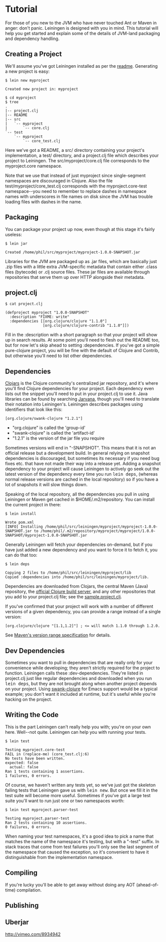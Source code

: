 # Tutorial

For those of you new to the JVM who have never touched Ant or Maven in
anger: don't panic. Leiningen is designed with you in mind. This
tutorial will help you get started and explain some of the details of
JVM-land packaging and dependency handling.

## Creating a Project

We'll assume you've got Leiningen installed as per the
[readme](http://github.com/technomancy/leiningen/blob/master/README.md). 
Generating a new project is easy:

    $ lein new myproject

    Created new project in: myproject

    $ cd myproject
    $ tree
    .
    |-- project.clj
    |-- README
    |-- src
    |   `-- myproject
    |       `-- core.clj
    `-- test
        `-- myproject
            `-- core_test.clj

Here we've got a README, a src/ directory containing your project's
implementation, a test/ directory, and a project.clj file which
describes your project to Leiningen. The src/myproject/core.clj file
corresponds to the myproject.core namespace.

Note that we use that instead of just myproject since single-segment
namespaces are discouraged in Clojure. Also the file
test/myproject/core_test.clj corresponds with the myproject.core-test
namespace--you need to remember to replace dashes in namespace names
with underscores in file names on disk since the JVM has trouble
loading files with dashes in the name.

## Packaging

You can package your project up now, even though at this stage it's
fairly useless:

    $ lein jar

    Created /home/phil/src/myproject/myproject-1.0.0-SNAPSHOT.jar

Libraries for the JVM are packaged up as .jar files, which are
basically just .zip files with a little extra JVM-specific metadata
that contain either .class files (bytecode) or .clj source
files. These jar files are available through repositories that serve
them up over HTTP alongside their metadata.

## project.clj

    $ cat project.clj

    (defproject myproject "1.0.0-SNAPSHOT"
      :description "FIXME: write"
      :dependencies [[org.clojure/clojure "1.1.0"]
                     [org.clojure/clojure-contrib "1.1.0"]])

Fill in the :description with a short paragraph so that your project
will show up in search results. At some point you'll need to flesh out
the README too, but for now let's skip ahead to setting :dependencies.
If you've got a simple pure-clojure project, you will be fine with the
default of Clojure and Contrib, but otherwise you'll need to list
other dependencies.

## Dependencies

[Clojars](http://clojars.org) is the Clojure community's centralized
jar repository, and it's where you'll find Clojure dependencies for your
project. Each dependency even lists out the snippet you'll need to put
in your project.clj to use it. Java libraries can be found by
searching [Jarvana](http://jarvana.com), though you'll need to
translate their notation into Leiningen's. Leiningen describes
packages using identifiers that look like this:

    [org.clojure/swank-clojure "1.2.1"]

* "org.clojure" is called the 'group-id'
* "swank-clojure" is called the 'artifact-id'
* "1.2.1" is the version of the jar file you require

Sometimes versions will end in "-SNAPSHOT". This means that it is not
an official release but a development build. In general relying on
snapshot dependencies is discouraged, but sometimes its necessary if
you need bug fixes etc. that have not made their way into a release
yet. Adding a snapshot dependency to your project will cause Leiningen
to actively go seek out the latest version of the dependency every
time you run <tt>lein deps</tt>, (whereas normal release versions are
cached in the local repository) so if you have a lot of snapshots it
will slow things down.

Speaking of the local repository, all the dependencies you pull in
using Leiningen or Maven get cached in $HOME/.m2/repository. You can
install the current project in there:

    $ lein install

    Wrote pom.xml
    [INFO] Installing /home/phil/src/leiningen/myproject/myproject-1.0.0-SNAPSHOT.jar to /home/phil/.m2/repository/myproject/myproject/1.0.0-SNAPSHOT/myproject-1.0.0-SNAPSHOT.jar

Generally Leiningen will fetch your dependencies on-demand, but if you
have just added a new dependency and you want to force it to fetch it,
you can do that too:

    $ lein deps

    Copying 2 files to /home/phil/src/leiningen/myproject/lib
    Copied :dependencies into /home/phil/src/leiningen/myproject/lib.

Dependencies are downloaded from Clojars, the central Maven (Java)
repository, the [official Clojure build
server](http://build.clojure.org), and any other repositories that you
add to your project.clj file; see the
[sample.project.clj](http://github.com/technomancy/leiningen/blob/master/sample.project.clj).

If you've confirmed that your project will work with a number of
different versions of a given dependency, you can provide a range
instead of a single version:

    [org.clojure/clojure "[1.1,1.2]"] ; <= will match 1.1.0 through 1.2.0.

See [Maven's version range
specification](http://maven.apache.org/plugins/maven-enforcer-plugin/rules/versionRanges.html)
for details.

## Dev Dependencies

Sometimes you want to pull in dependencies that are really only for
your convenience while developing; they aren't strictly required for
the project to function. Leiningen calls these
:dev-dependencies. They're listed in project.clj just like regular
dependencies and downloaded when you run <tt>lein deps</tt>, but they
are not brought along when another project depends on your
project. Using [swank-clojure](http://github.com/technomancy/swank-clojure)
for Emacs support would be a typical example; you don't want it
included at runtime, but it's useful while you're hacking on the project.

## Writing the Code

This is the part Leiningen can't really help you with; you're on your
own here. Well--not quite. Leiningen can help you with running your
tests.

    $ lein test

    Testing myproject.core-test
    FAIL in (replace-me) (core_test.clj:6)
    No tests have been written.
    expected: false
      actual: false
    Ran 1 tests containing 1 assertions.
    1 failures, 0 errors.

Of course, we haven't written any tests yet, so we've just got the
skeleton failing tests that Leiningen gave us with <tt>lein
new</tt>. But once we fill it in the test suite will become more
useful. Sometimes if you've got a large test suite you'll want to run
just one or two namespaces worth:

    $ lein test myproject.parser-test

    Testing myproject.parser-test
    Ran 2 tests containing 10 assertions.
    0 failures, 0 errors.

When naming your test namespaces, it's a good idea to pick a name that
matches the name of the namespace it's testing, but with a "-test"
suffix. In stack traces that come from test failures you'll only see
the last segment of the namespace that caused the exception, so it's
convenient to have it distinguishable from the implementation
namespace.

## Compiling

If you're lucky you'll be able to get away without doing any AOT
(ahead-of-time) compilation.

## Publishing

## Uberjar

http://vimeo.com/8934942

